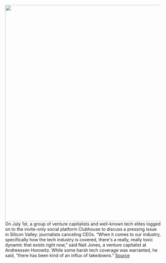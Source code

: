 <img src='https://cdn.vox-cdn.com/thumbor/p2dyjIge0AS-XKdZX2DntC65yTE=/0x0:2400x1350/1200x675/filters:focal(1008x483:1392x867)/cdn.vox-cdn.com/uploads/chorus_image/image/67065650/VRG_ILLO_4089_001.0.jpg' width='700px' /><br/>
On July 1st, a group of venture capitalists and well-known tech elites logged on to the invite-only social platform Clubhouse to discuss a pressing issue in Silicon Valley: journalists canceling CEOs. “When it comes to our industry, specifically how the tech industry is covered, there's a really, really toxic dynamic that exists right now,” said Nait Jones, a venture capitalist at Andreessen Horowitz. While some harsh tech coverage was warranted, he said, “there has been kind of an influx of takedowns.”
<a href='https://www.theverge.com/2020/7/16/21325678/venture-capitalists-vc-media-silicon-valley-clubhouse-tech-journalists'> Source <a/>